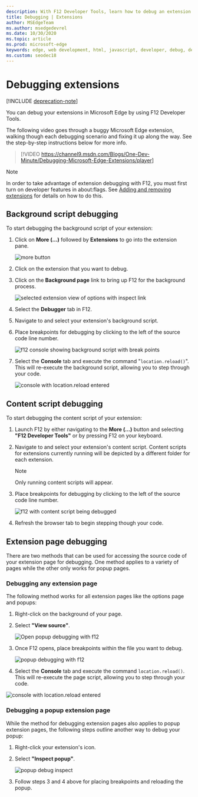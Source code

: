 ```yaml
---
description: With F12 Developer Tools, learn how to debug an extension's background script, content scripts, and extension pages.
title: Debugging | Extensions
author: MSEdgeTeam
ms.author: msedgedevrel
ms.date: 10/30/2020
ms.topic: article
ms.prod: microsoft-edge
keywords: edge, web development, html, javascript, developer, debug, debugging
ms.custom: seodec18
---
```

# Debugging extensions  

[!INCLUDE [deprecation-note](../includes/deprecation-note.md)]  

You can debug your extensions in Microsoft Edge by using F12 Developer Tools.  

The following video goes through a buggy Microsoft Edge extension, walking though each debugging scenario and fixing it up along the way.  See the step-by-step instructions below for more info.  

> [!VIDEO https://channel9.msdn.com/Blogs/One-Dev-Minute/Debugging-Microsoft-Edge-Extensions/player]  

> [!NOTE]
> In order to take advantage of extension debugging with F12, you must first turn on developer features in about:flags.  See [Adding and removing extensions](./adding-and-removing-extensions.md) for details on how to do this.  

## Background script debugging  

To start debugging the background script of your extension:  

1.  Click on **More (...)** followed by **Extensions** to go into the extension pane.  
    
    ![more button](../media/morebutton.png)  
    
1.  Click on the extension that you want to debug.  
1.  Click on the **Background page** link to bring up F12 for the background process.  
    
    ![selected extension view of options with inspect link](../media/debug-inspect.png)  
    
1.  Select the **Debugger** tab in F12.  
1.  Navigate to and select your extension's background script.  
1.  Place breakpoints for debugging by clicking to the left of the source code line number.  
    
    ![f12 console showing background script with break points](../media/debug-f12-background.png)  
    
1.  Select the **Console** tab and execute the command "`location.reload()`".  This will re-execute the background script, allowing you to step through your code.  
    
    ![console with location.reload entered](../media/debug-f12-background-console.png)  

## Content script debugging  

To start debugging the content script of your extension:  

1.  Launch F12 by either navigating to the **More (...)** button and selecting **"F12 Developer Tools"** or by pressing F12 on your keyboard.  
1.  Navigate to and select your extension's content script.  Content scripts for extensions currently running will be depicted by a different folder for each extension.  
    
    > [!NOTE]
    > Only running content scripts will appear.  
    
1.  Place breakpoints for debugging by clicking to the left of the source code line number.  
    
    ![f12 with content script being debugged](../media/debug-content-f12.png)  
    
1.  Refresh the browser tab to begin stepping though your code.  
    
## Extension page debugging  

There are two methods that can be used for accessing the source code of your extension page for debugging.  One method applies to a variety of pages while the other only works for popup pages.  

### Debugging any extension page  

The following method works for all extension pages like the options page and popups:  

1.  Right-click on the background of your page.  
1.  Select **"View source"**.  
    
    ![Open popup debugging with f12](../media/debug-popup-select.png)  
    
1.  Once F12 opens, place breakpoints within the file you want to debug.  
    
    ![popup debugging with f12](../media/debug-popup-f12.png)  
    
1.  Select the **Console** tab and execute the command `location.reload()`.  This will re-execute the page script, allowing you to step through your code.  
   
   ![console with location.reload entered](../media/debug-f12-background-console.png)  
   
### Debugging a popup extension page  

While the method for debugging extension pages also applies to popup extension pages, the following steps outline another way to debug your popup:  

1.  Right-click your extension's icon.  
1.  Select **"Inspect popup"**.  
    
    ![popup debug inspect](../media/debug-popup-inspect.png)  
    
1.  Follow steps 3 and 4 above for placing breakpoints and reloading the popup.  
    